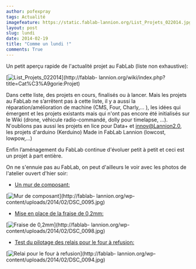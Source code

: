 ```yaml
---
author: pofexpray
tags: Actualité
imagefeature: https://static.fablab-lannion.org/List_Projets_022014.jpg
layout: post
slug: lundi
date: 2014-02-19
title: "Comme un lundi !"
comments: True
---
```

Un petit aperçu rapide de l'actualité projet au FabLab (liste non exhaustive):

[![List_Projets_022014](https://static.fablab-lannion.org/List_Projets_022014-1024x644.jpg)](http://fablab-
lannion.org/wiki/index.php?title=Cat%C3%A9gorie:Projet)

Dans cette liste, des projets en cours, finalisés ou à lancer. Mais les
projets au FabLab ne s’arrêtent pas à cette liste, il y a aussi la
réparation/amélioration de machine (CMS, Four, Charly,… ), les idées qui
émergent et les projets existants mais qui n'ont pas encore été initialisés
sur le Wiki (drone, véhicule radio-commandé, dolly pour timelapse, …).
N'oublions pas aussi les projets en lice pour Data+ et innov@Lannion2.0, les
projets d'arduino (Kerduino) Made in FabLab Lannion (lowcost, lowpow,…)

Enfin l’aménagement du FabLab continue d'évoluer petit à petit et ceci est un
projet à part entière.

On ne s'ennuie pas au FabLab, on peut d'ailleurs le voir avec les photos de
l'atelier ouvert d'hier soir:

  * [Un mur de composant:](http://fablab-lannion.org/wp-content/uploads/2014/02/DSC_0095.jpg)

[![Mur de
composant](https://static.fablab-lannion.org/DSC_0095-300x168.jpg)](http://fablab-
lannion.org/wp-content/uploads/2014/02/DSC_0095.jpg)

  * [Mise en place de la fraise de 0,2mm:](http://fablab-lannion.org/wp-content/uploads/2014/02/DSC_0098.jpg)

[![Fraise de
0,2mm](https://static.fablab-lannion.org/DSC_0098-300x168.jpg)](http://fablab-
lannion.org/wp-content/uploads/2014/02/DSC_0098.jpg)

  * [Test du pilotage des relais pour le four à refusion:](http://fablab-lannion.org/wp-content/uploads/2014/02/DSC_0094.jpg)

[![Relai pour le four à
refusion](https://static.fablab-lannion.org/DSC_0094-300x168.jpg)](http://fablab-
lannion.org/wp-content/uploads/2014/02/DSC_0094.jpg)


